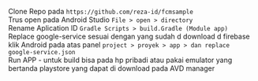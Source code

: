 Clone Repo pada `https://github.com/reza-id/fcmsample`  
Trus open pada Android Studio `File > open > directory`  
Rename Aplication ID `Gradle Scripts > build.Gradle (Module app)`   
Replace google-service sesuai dengan yang sudah d download d firebase  
	klik Android pada atas panel `project > proyek > app > dan replace google-service.json`  
Run APP 
	- untuk build bisa pada hp pribadi atau pakai emulator yang bertanda playstore yang dapat
	di download pada AVD manager
